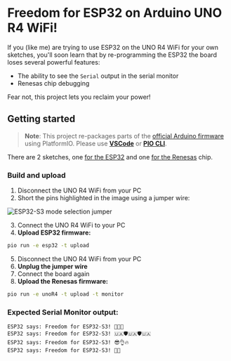 # Freedom for ESP32 on Arduino UNO R4 WiFi!

If you (like me) are trying to use ESP32 on the UNO R4 WiFi for your own sketches, you'll soon learn that by re-programming the ESP32 the board loses several powerful features:
- The ability to see the `Serial` output in the serial monitor
- Renesas chip debugging

Fear not, this project lets you reclaim your power!

## Getting started

> __Note__: This project re-packages parts of the [official Arduino firmware](https://github.com/arduino/uno-r4-wifi-usb-bridge) using PlatformIO.
> Please use [**VSCode**][pio_vscode] or [**PIO CLI**][pio_cli].  

There are 2 sketches, one [for the ESP32](src_esp32/main_esp.cpp) and one [for the Renesas](src/main_ra.cpp) chip.  

### Build and upload

1. Disconnect the UNO R4 WiFi from your PC
2. Short the pins highlighted in the image using a jumper wire:

![ESP32-S3 mode selection jumper](https://github.com/pennam/UnoR4WiFiUpdate/assets/20436476/b271759e-5d7b-44f5-954e-15bc0f7feae9)

3. Connect the UNO R4 WiFi to your PC
4. **Upload ESP32 firmware:**

```sh
pio run -e esp32 -t upload
```

5. Disconnect the UNO R4 WiFi from your PC
6. **Unplug the jumper wire**
7. Connect the board again
8. **Upload the Renesas firmware:**

```sh
pio run -e unoR4 -t upload -t monitor
```

### Expected Serial Monitor output:

```log
ESP32 says: Freedom for ESP32-S3! 🌟🌟🌟
ESP32 says: Freedom for ESP32-S3! 🇺🇦🛡️🇺🇦🛡️🇺🇦
ESP32 says: Freedom for ESP32-S3! 😎👌🔥
ESP32 says: Freedom for ESP32-S3! 🚀🌘
```

[pio_vscode]: https://docs.platformio.org/en/stable/integration/ide/vscode.html#ide-vscode
[pio_cli]: https://docs.platformio.org/en/stable/core/index.html
